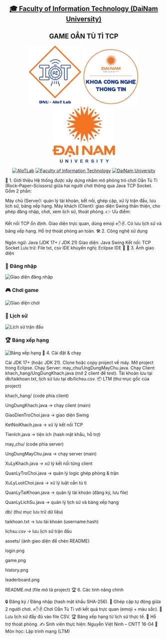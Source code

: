 <h2 align="center">
    <a href="https://dainam.edu.vn/vi/khoa-cong-nghe-thong-tin">
    🎓 Faculty of Information Technology (DaiNam University)
    </a>
</h2>
<h2 align="center">
   GAME OẲN TÙ TÌ TCP
</h2>
<div align="center">
    <p align="center">
        <img src="docs/aiotlab_logo.png" alt="AIoTLab Logo" width="170"/>
        <img src="docs/fitdnu_logo.png" alt="AIoTLab Logo" width="180"/>
        <img src="docs/dnu_logo.png" alt="DaiNam University Logo" width="200"/>
    </p>

[![AIoTLab](https://img.shields.io/badge/AIoTLab-green?style=for-the-badge)](https://www.facebook.com/DNUAIoTLab)
[![Faculty of Information Technology](https://img.shields.io/badge/Faculty%20of%20Information%20Technology-blue?style=for-the-badge)](https://dainam.edu.vn/vi/khoa-cong-nghe-thong-tin)
[![DaiNam University](https://img.shields.io/badge/DaiNam%20University-orange?style=for-the-badge)](https://dainam.edu.vn)

</div>
📘 1. Giới thiệu Hệ thống được xây dựng nhằm mô phỏng trò chơi Oẳn Tù Tì (Rock–Paper–Scissors) giữa hai người chơi thông qua Java TCP Socket.
Gồm 2 phần:

Máy chủ (Server): quản lý tài khoản, kết nối, ghép cặp, xử lý trận đấu, lưu lịch sử, bảng xếp hạng.
Máy khách (Client): giao diện Swing thân thiện, cho phép đăng nhập, chơi, xem lịch sử, thoát phòng.
👉 Ưu điểm:

Kết nối TCP ổn định.
Giao diện trực quan, dùng emoji ✊✋✌.
Có lưu lịch sử và bảng xếp hạng.
Hỗ trợ thoát phòng an toàn.
🛠 2. Công nghệ sử dụng

Ngôn ngữ: Java (JDK 17+ / JDK 21)
Giao diện: Java Swing
Kết nối: TCP Socket
Lưu trữ: File txt, csv
IDE khuyến nghị: Eclipse IDE
📸 📸 3. Ảnh giao diện

### 🔑 Đăng nhập
![Giao diện đăng nhập](assets/login.png)

### 🎮 Chơi game
![Giao diện chơi](assets/game.png)

### 📂 Lịch sử
![Lịch sử trận đấu](assets/history.png)

### 🏆 Bảng xếp hạng
![Bảng xếp hạng](assets/leaderboard.png)
🚀 4. Cài đặt & chạy

Cài JDK 17+ (hoặc JDK 21).
Clone hoặc copy project về máy.
Mở project trong Eclipse.
Chạy Server: may_chu/UngDungMayChu.java.
Chạy Client: khach_hang/UngDungKhach.java (mở 2 client để test).
Tài khoản lưu tại db/taikhoan.txt, lịch sử lưu tại db/lichsu.csv.
📦 LTM (thư mục gốc của project)

khach_hang/ (code phía client)

UngDungKhach.java → chạy client (main)

GiaoDienTroChoi.java → giao diện Swing

KetNoiKhach.java → xử lý kết nối TCP

TienIch.java → tiện ích (hash mật khẩu, hỗ trợ)

may_chu/ (code phía server)

UngDungMayChu.java → chạy server (main)

XuLyKhach.java → xử lý kết nối từng client

QuanLyTroChoi.java → quản lý logic ghép phòng & trận

XuLyLuotChoi.java → xử lý luật oẳn tù tì

QuanLyTaiKhoan.java → quản lý tài khoản (đăng ký, lưu file)

QuanLyLichSu.java → quản lý lịch sử và bảng xếp hạng

db/ (thư mục lưu trữ dữ liệu)

taikhoan.txt → lưu tài khoản (username:hash)

lichsu.csv → lưu lịch sử trận đấu

assets/ (ảnh giao diện để chèn README)

login.png

game.png

history.png

leaderboard.png

README.md (file mô tả project) 🏆 6. Các tính năng chính

🔒 Đăng ký / Đăng nhập (hash mật khẩu SHA-256).
👫 Ghép cặp tự động giữa 2 người chơi.
✊✋✌ Chơi Oẳn Tù Tì với kết quả trực quan (emoji + màu sắc).
📜 Lưu lịch sử đầy đủ vào file CSV.
🏆 Bảng xếp hạng từ lịch sử thực tế.
🚪 Hỗ trợ thoát phòng.
✍️ Sinh viên thực hiện: Nguyễn Việt Ninh – CNTT 16-04
📅 Môn học: Lập trình mạng (LTM)

